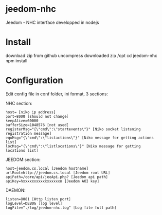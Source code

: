# jeedom-nhc
Jeedom - NHC interface developped in nodejs

# Install
download zip from github
uncompress downloaded zip 
/opt
cd jeedom-nhc
npm install

# Configuration
Edit config file in conf folder, ini format, 3 sections:

NHC section:

    host= [niko ip address]
    port=8000 [should not change]
    keepAlive=60000 
    bufferSize=1048576 [not used]
    registerMsg="{\"cmd\":\"startevents\"}" [Niko socket listening registration message]
    equMsg="{\"cmd\":\"listactions\"}" [Niko message for getting actions list]
    locMsg="{\"cmd\":\"listlocations\"}" [Niko message for getting locations list]

JEEDOM section:

    host=jeedom.cs.local [Jeedom hostname]
    urlRoot=http://jeedom.cs.local [Jeedom root URL]
    apiPath=/core/api/jeeApi.php? [Jeedom api path]
    apiKey=hxxxxxxxxxxxxxxxxxn [Jeedom AOI key]

DAEMON:

    listen=8081 [Http listen port]
    logLevel=DEBUG [log level]
    logFile="./log/jeedom-nhc.log" [Log file full path]
